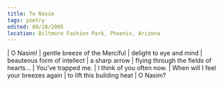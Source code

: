 ```yaml
---
title: To Nasim
tags: poetry
edited: 08/28/2005
location: Biltmore Fashion Park, Phoenix, Arizona
---
```


| O Nasim!
| gentle breeze of the Merciful
| delight to eye and mind
| beauteous form of intellect
| a sharp arrow
| flying through the fields of hearts...
| You've trapped me.
| I think of you often now.
| When will I feel your breezes again
| to lift this building heat
| O Nasim?
